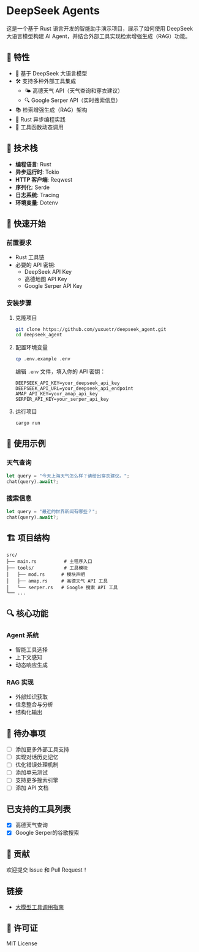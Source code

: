# DeepSeek Agents

这是一个基于 Rust 语言开发的智能助手演示项目，展示了如何使用 DeepSeek 大语言模型构建 AI Agent，并结合外部工具实现检索增强生成（RAG）功能。

## 🌟 特性

- 🤖 基于 DeepSeek 大语言模型
- 🛠 支持多种外部工具集成
  - 🌤 高德天气 API（天气查询和穿衣建议）
  - 🔍 Google Serper API（实时搜索信息）
- 📚 检索增强生成（RAG）架构
- 🦀 Rust 异步编程实践
- 🎯 工具函数动态调用

## 🔧 技术栈

- **编程语言**: Rust
- **异步运行时**: Tokio
- **HTTP 客户端**: Reqwest
- **序列化**: Serde
- **日志系统**: Tracing
- **环境变量**: Dotenv

## 🚀 快速开始

### 前置要求

- Rust 工具链
- 必要的 API 密钥:
  - DeepSeek API Key
  - 高德地图 API Key
  - Google Serper API Key

### 安装步骤

1. 克隆项目
  
   ```bash
   git clone https://github.com/yuxuetr/deepseek_agent.git
   cd deepseek_agent
   ```

2. 配置环境变量

   ```bash
   cp .env.example .env
   ```

   编辑 `.env` 文件，填入你的 API 密钥：

   ```shell
   DEEPSEEK_API_KEY=your_deepseek_api_key
   DEEPSEEK_API_URL=your_deepseek_api_endpoint
   AMAP_API_KEY=your_amap_api_key
   SERPER_API_KEY=your_serper_api_key
   ```

3. 运行项目

   ```bash
   cargo run
   ```

## 📖 使用示例

### 天气查询

```rust
let query = "今天上海天气怎么样？请给出穿衣建议。";
chat(query).await?;
```

### 搜索信息

```rust
let query = "最近的世界新闻有哪些？";
chat(query).await?;
```

## 🏗 项目结构

```shell
src/
├── main.rs          # 主程序入口
├── tools/           # 工具模块
│   ├── mod.rs      # 模块声明
│   ├── amap.rs     # 高德天气 API 工具
│   └── serper.rs   # Google 搜索 API 工具
└── ...
```

## 🔍 核心功能

### Agent 系统

- 智能工具选择
- 上下文感知
- 动态响应生成

### RAG 实现

- 外部知识获取
- 信息整合与分析
- 结构化输出

## 📝 待办事项

- [ ] 添加更多外部工具支持
- [ ] 实现对话历史记忆
- [ ] 优化错误处理机制
- [ ] 添加单元测试
- [ ] 支持更多搜索引擎
- [ ] 添加 API 文档

## 已支持的工具列表

- [X] 高德天气查询
- [X] Google Serper的谷歌搜索

## 🤝 贡献

欢迎提交 Issue 和 Pull Request！

## 链接

- [大模型工具调用指南](https://yuxuetr.com/blog/2025/05/25/llm-func-tools)

## 📄 许可证

MIT License

